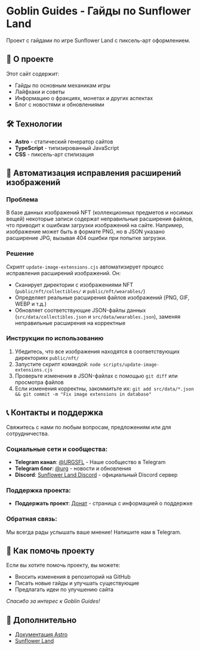# Goblin Guides - Гайды по Sunflower Land

Проект с гайдами по игре Sunflower Land с пиксель-арт оформлением.

## 🚀 О проекте

Этот сайт содержит:
- Гайды по основным механикам игры
- Лайфхаки и советы
- Информацию о фракциях, монетах и других аспектах
- Блог с новостями и обновлениями

## 🛠 Технологии

- **Astro** - статический генератор сайтов
- **TypeScript** - типизированный JavaScript
- **CSS** - пиксель-арт стилизация



## 🔧 Автоматизация исправления расширений изображений

### Проблема
В базе данных изображений NFT (коллекционных предметов и носимых вещей) некоторые записи содержат неправильные расширения файлов, что приводит к ошибкам загрузки изображений на сайте. Например, изображение может быть в формате PNG, но в JSON указано расширение JPG, вызывая 404 ошибки при попытке загрузки.

### Решение
Скрипт `update-image-extensions.cjs` автоматизирует процесс исправления расширений изображений. Он:
- Сканирует директории с изображениями NFT (`public/nft/collectibles/` и `public/nft/wearables/`)
- Определяет реальные расширения файлов изображений (PNG, GIF, WEBP и т.д.)
- Обновляет соответствующие JSON-файлы данных (`src/data/collectibles.json` и `src/data/wearables.json`), заменяя неправильные расширения на корректные

### Инструкции по использованию
1. Убедитесь, что все изображения находятся в соответствующих директориях `public/nft/`
2. Запустите скрипт командой: `node scripts/update-image-extensions.cjs`
3. Проверьте изменения в JSON-файлах с помощью `git diff` или просмотра файлов
4. Если изменения корректны, закоммитьте их: `git add src/data/*.json && git commit -m "Fix image extensions in database"`

## 📞 Контакты и поддержка

Свяжитесь с нами по любым вопросам, предложениям или для сотрудничества.

### Социальные сети и сообщества:
- **Telegram канал**: [@URGSFL](https://t.me/URGSFL) - Наше сообщество в Telegram
- **Telegram блог**: [@urg](https://teletype.in/@urg) - новости и обновления
- **Discord**: [Sunflower Land Discord](https://discord.gg/sunflowerland) - официальный Discord сервер

### Поддержка проекта:
- **Поддержать проект**: [Донат](http://sflguide.fun/donate/) - страница с информацией о поддержке

### Обратная связь:
Мы всегда рады услышать ваше мнение! Напишите нам в Telegram.

## 🤝 Как помочь проекту

Если вы хотите помочь проекту, вы можете:
- Вносить изменения в репозиторий на GitHub
- Писать новые гайды и улучшать существующие
- Предлагать идеи по улучшению сайта

*Спасибо за интерес к Goblin Guides!*

## 👀 Дополнительно

- [Документация Astro](https://docs.astro.build)
- [Sunflower Land](https://sunflower-land.com)
